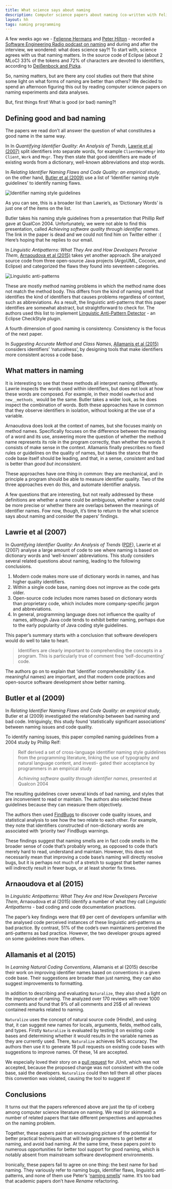 ```yaml
---
title: What science says about naming
description: Computer science papers about naming (co-written with Felienne Hermans)
layout: hh
tags: naming programming
---
```


A few weeks ago we - [Felienne Hermans](https://twitter.com/felienne) and [Peter Hilton](https://twitter.com/peterhilton) - recorded a [Software Engineering Radio podcast on naming](http://www.se-radio.net/2016/12/se-radio-episode-278-peter-hilton-on-naming/) and during and after the interview, we wondered: what does science say?!
To start with, science agrees with us that naming matters.
In the source code of Eclipse (about 2 MLoC) 33% of the tokens and 72% of characters are devoted to identifiers, according to [Deißenbock and Pizka](https://www.cqse.eu/publications/2005-concise-and-consistent-naming.pdf).

So, naming matters, but are there any cool studies out there that shine some light on what forms of naming are better than others?
We decided to spend an afternoon figuring this out by reading computer science papers on naming experiments and data analyses.

But, first things first! What is good (or bad) naming?!

## Defining good and bad naming

The papers we read don’t all answer the question of what constitutes a good name in the same way.

In In _Quantifying Identifier Quality: An Analysis of Trends_, [Lawrie et al (2007)](http://www.cs.loyola.edu/~lawrie/papers/lawrieJese07.pdf) split identifiers into separate words, for example `ClientWorkMngr` into `Client`, `Work` and `Mngr`.
They then state that good identifiers are made of existing words from a dictionary, well-known abbreviations and stop words.

In _Relating Identifier Naming Flaws and Code Quality: an empirical study_, on the other hand, [Butler et al (2009)](https://www.researchgate.net/publication/224079441_Relating_Identifier_Naming_Flaws_and_Code_Quality_An_Empirical_Study) use a list of ‘Identifier naming style guidelines’ to identify naming flaws.

![Identifier naming style guidelines](naming-guidelines-butler.png)

As you can see, this is a broader list than Lawrie’s, as ‘Dictionary Words’ is just one of the items on the list.

Butler takes his naming style guidelines from a presentation that Phillip Relf gave at QualCon 2004.
Unfortunately, we were not able to find this presentation, called _Achieving software quality through identifier names_.
The link in the paper is dead and we could not find him on Twitter either :(
Here’s hoping that he replies to our email.

In _Linguistic Antipatterns: What They Are and How Developers Perceive Them_, [Arnaoudova et al (2015)](http://www.veneraarnaoudova.com/wp-content/uploads/2014/10/2014-EMSE-Arnaodova-et-al-Perception-LAs.pdf) takes yet another approach.
She analyzed source code from three open-source Java projects (ArgoUML, Cocoon, and Eclipse) and categorized the flaws they found into seventeen categories.

![Linguistic anti-patterns](naming-linguistic-anti-patterns.png)

These are mostly method naming problems in which the method name does not match the method body.
This differs from the kind of naming smell that identifies the kind of identifiers that causes problems regardless of context, such as abbreviations.
As a result, the linguistic anti-patterns that this paper identifies are somewhat abstract, but straightforward to check for.
The authors used this list to implement [Linguistic Anti-Pattern Detector](http://www.veneraarnaoudova.ca/linguistic-anti-pattern-detector-lapd/) - an Eclipse CheckStyle plugin.

A fourth dimension of good naming is consistency.
Consistency is the focus of the next paper.

In _Suggesting Accurate Method and Class Names_, [Allamanis et al (2015)](https://arxiv.org/pdf/1402.4182.pdf) considers identifiers’ ‘naturalness’, by designing tools that make identifiers more consistent across a code base.

## What matters in naming

It is interesting to see that these methods all interpret naming differently.
Lawrie inspects the words used within identifiers, but does not look at how these words are composed.
For example, in their model `newMethod` and `new__methods_` would be the same.
Butler takes a wider look, as he does inspect the combination of words.
Both these approaches have in common that they observe identifiers in isolation, without looking at the use of a variable.

Arnaoudova does look at the context of names, but she focuses mainly on method names.
Specifically focuses on the difference between the meaning of a word and its use, answering more the question of whether the method name represents its role in the program correctly, than whether the words it consists of make sense in the context.
Allamanis finally prescribes no fixed rules or guidelines on the quality of names, but takes the stance that the code base itself should be leading, and that, in a sense, _consistent_ and bad is better than _good but inconsistent_.

These approaches have one thing in common: they are mechanical, and in principle a program should be able to measure identifier quality.
Two of the three approaches even do this, and automate identifier analysis.

A few questions that are interesting, but not really addressed by these definitions are whether a name could be ambiguous, whether a name could be more precise or whether there are overlaps between the meanings of identifier names.
Fow now, though, it’s time to return to the what science says about naming and consider the papers’ findings.

##  Lawrie et al (2007)

In _Quantifying Identifier Quality: An Analysis of Trends_ ([PDF](http://www.cs.loyola.edu/~lawrie/papers/lawrieJese07.pdf)), Lawrie et al (2007) analyse a large amount of code to see where naming is based on dictionary words and ‘well-known’ abbreviations.
This study considers several related questions about naming, leading to the following conclusions.

1. Modern code makes more use of dictionary words in names, and has higher quality identifiers.
2. Within a single code base, naming does not improve as the code gets older.
3. Open-source code includes more names based on dictionary words than proprietary code, which includes more company-specific jargon and abbreviations.
4. In general, programming language does not influence the quality of names, although Java code tends to exhibit better naming, perhaps due to the early popularity of Java coding style guidelines.

This paper’s summary starts with a conclusion that software developers would do well to take to heart.

> Identifiers are clearly important to comprehending the concepts in a program.
> This is particularly true of comment free ‘self-documenting’ code.

The authors go on to explain that ‘identifier comprehensibility’ (i.e. meaningful names) are important, and that modern code practices and open-source software development show better naming.


## Butler et al (2009)

In _Relating Identifier Naming Flaws and Code Quality: an empirical study_, Butler et al (2009) investigated the relationship between bad naming and bad code.
Intriguingly, this study found ‘statistically significant associations’ between naming issues and code quality.

To identify naming issues, this paper compiled naming guidelines from a 2004 study by Phillip Relf:

> Relf derived a set of cross-language identifier naming style guidelines from the programming literature, linking the use of typography and natural language content, and investi- gated their acceptance by programmers in an empirical study
>
> _Achieving software quality through identifier names_, presented at Qualcon 2004

The resulting guidelines cover several kinds of bad naming, and styles that are inconvenient to read or maintain.
The authors also selected these guidelines because they can measure them objectively.

The authors then used [FindBugs](http://findbugs.sourceforge.net) to discover code quality issues, and statistical analysis to see how the two relate to each other.
For example, they note that identifiers constructed of non-dictionary words are associated with ‘priority two’ FindBugs warnings.

These findings suggest that naming smells are in fact code smells in the broader sense of code that’s probably wrong, as opposed to code that’s merely hard to read, understand and maintain.
However, this does not necessarily mean that improving a code base’s naming will directly resolve bugs, but it is perhaps not much of a stretch to suggest that better names will indirectly result in fewer bugs, or at least shorter fix times.


## Arnaoudova et al (2015)

In _Linguistic Antipatterns: What They Are and How Developers Perceive Them_, Arnaoudova et al (2015) identify a number of what they call _Linguistic Antipatterns_ - bad coding and code documentation practices.

The paper’s key findings were that 69 per cent of developers unfamiliar with the analysed code perceived instances of these linguistic anti-patterns as bad practice.
By contrast, 51% of the code’s own maintainers perceived the anti-patterns as bad practice.
However, the two developer groups agreed on some guidelines more than others.

## Allamanis et al (2015)

In _Learning Natural Coding Conventions_, Allamanis et al (2015) describe their work on improving identifier names based on conventions in a given code base. Their suggestions are broader than just naming, they can also suggest improvements to formatting.

In addition to describing and evaluating `Naturalize`, they also shed a light on the importance of naming. The analyzed over 170 reviews with over 1000 comments and found that 9% of all comments and 25$ of all reviews contained remarks related to naming.

`Naturalize` uses the concept of natural source code (Hindle), and using that, it can suggest new names for locals, arguments, fields, method calls, and types. Firstly `Naturalize` is evaluated by testing it on existing code bases and determining whether it would results in the variable names as they are currently used. There, `Naturalize` achieves 94% accuracy. The authors then use it to generate 18 pull requests on existing code bases with suggestions to improve names. Of these, 14 are accepted.

We especially loved their story on a [pull request](https://github.com/junit-team/junit4/pull/834) for JUnit, which was not accepted, because the proposed change was not consistent with the code base, said the developers. `Naturalize` could then tell them all other places this convention was violated, causing the tool to suggest it!

## Conclusions

It turns out that the papers referenced above are just the tip of iceberg among computer science literature on naming.
We read (or skimmed) a number of related papers that take different perspectives and approaches on the naming problem.

Together, these papers paint an encouraging picture of the potential for better practical techniques that will help programmers to get better at naming, and avoid bad naming.
At the same time, these papers point to numerous opportunities for better tool support for good naming, which is notably absent from mainstream software development environments.

Ironically, these papers fail to agree on one thing: the best name for bad naming.
They variously refer to naming bugs, identifier flaws, linguistic anti-patterns, and none of them use Peter’s ‘[naming smells](http://hilton.org.uk/blog/naming-smells)’ name.
It’s too bad that academic papers don’t have _Rename_ refactoring.
